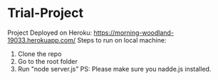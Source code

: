 # Trial-Project
Project Deployed on Heroku: https://morning-woodland-19033.herokuapp.com/
Steps to run on local machine:
1) Clone the repo
2) Go to the root folder
3) Run "node server.js"
PS: Please make sure you nadde.js installed.

